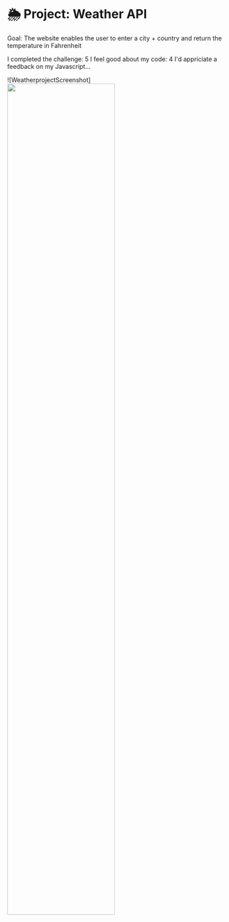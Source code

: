 # 🌦 Project: Weather API
Goal: The website enables the user to enter a city + country and return the temperature in Fahrenheit




I completed the challenge: 5
I feel good about my code: 4
I'd appriciate a feedback on my Javascript...

![WeatherprojectScreenshot]<img src=“WeatherprojectScreenshot.png” width=70% height=70%>
